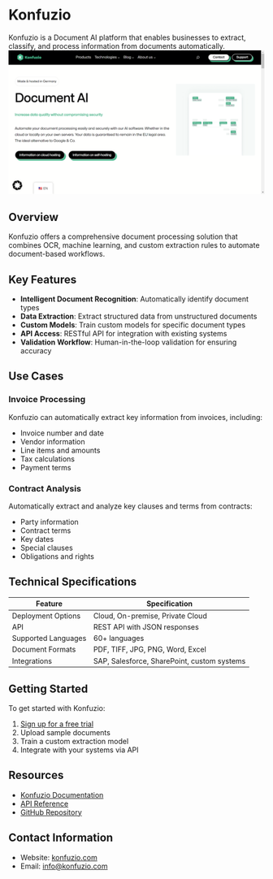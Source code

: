 
# Konfuzio

Konfuzio is a Document AI platform that enables businesses to extract, classify, and process information from documents automatically.
![Konfuzio](assets\konfuzio.png)

## Overview

Konfuzio offers a comprehensive document processing solution that combines OCR, machine learning, and custom extraction rules to automate document-based workflows.

## Key Features

- **Intelligent Document Recognition**: Automatically identify document types
- **Data Extraction**: Extract structured data from unstructured documents
- **Custom Models**: Train custom models for specific document types
- **API Access**: RESTful API for integration with existing systems
- **Validation Workflow**: Human-in-the-loop validation for ensuring accuracy

## Use Cases

### Invoice Processing

Konfuzio can automatically extract key information from invoices, including:

- Invoice number and date
- Vendor information
- Line items and amounts
- Tax calculations
- Payment terms

### Contract Analysis

Automatically extract and analyze key clauses and terms from contracts:

- Party information
- Contract terms
- Key dates
- Special clauses
- Obligations and rights

## Technical Specifications

| Feature | Specification |
|---------|---------------|
| Deployment Options | Cloud, On-premise, Private Cloud |
| API | REST API with JSON responses |
| Supported Languages | 60+ languages |
| Document Formats | PDF, TIFF, JPG, PNG, Word, Excel |
| Integrations | SAP, Salesforce, SharePoint, custom systems |

## Getting Started

To get started with Konfuzio:

1. [Sign up for a free trial](https://konfuzio.com/en/documents-ai/)
2. Upload sample documents
3. Train a custom extraction model
4. Integrate with your systems via API

## Resources

- [Konfuzio Documentation](https://dev.konfuzio.com)
- [API Reference](https://app.konfuzio.com/v3/swagger/)
- [GitHub Repository](https://github.com/konfuzio-ai/)

## Contact Information

- Website: [konfuzio.com](https://konfuzio.com/en/contact/)
- Email: info@konfuzio.com

